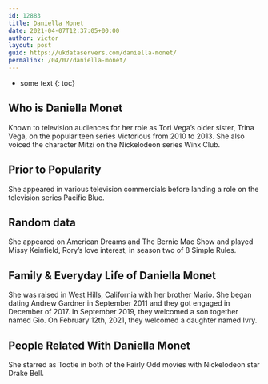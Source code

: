 ```yaml
---
id: 12883
title: Daniella Monet
date: 2021-04-07T12:37:05+00:00
author: victor
layout: post
guid: https://ukdataservers.com/daniella-monet/
permalink: /04/07/daniella-monet/
---
```


* some text
{: toc}


## Who is Daniella Monet



Known to television audiences for her role as Tori Vega&#8217;s older sister, Trina Vega, on the popular teen series Victorious from 2010 to 2013. She also voiced the character Mitzi on the Nickelodeon series Winx Club.

                
                
                
## Prior to Popularity



She appeared in various television commercials before landing a role on the television series Pacific Blue. 

                
                
                
## Random data



She appeared on American Dreams and The Bernie Mac Show and played Missy Keinfield, Rory&#8217;s love interest, in season two of 8 Simple Rules.

                
                
                
## Family & Everyday Life of Daniella Monet



She was raised in West Hills, California with her brother Mario. She began dating Andrew Gardner in September 2011 and they got engaged in December of 2017. In September 2019, they welcomed a son together named Gio. On February 12th, 2021, they welcomed a daughter named Ivry.

                
                
                
## People Related With Daniella Monet



She starred as Tootie in both of the Fairly Odd movies with Nickelodeon star Drake Bell.

                
              
            
          
          
          